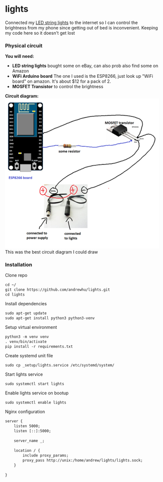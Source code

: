 # lights
Connected my [LED string lights](https://www.amazon.com/s?k=led+string+lights&ref=nb_sb_noss_1) to the internet so I can control the brightness from my phone since getting out of bed is inconvenient. Keeping my code here so it doesn't get lost


### Physical circuit

**You will need:**
* **LED string lights** bought some on eBay, can also prob also find some on Amazon
* **WiFi Arduino board** The one I used is the ESP8266, just look up "WiFi board" on amazon. It's about $12 for a pack of 2.
* **MOSFET Transistor** to control the brightness

**Circuit diagram:**
<br>
<img src="circuitdiagram.png" width="600"/>
<br>
This was the best circuit diagram I could draw


### Installation
Clone repo
```
cd ~/
git clone https://github.com/andrewhu/lights.git
cd lights
```
Install dependencies
```
sudo apt-get update
sudo apt-get install python3 python3-venv
```
Setup virtual environment
```
python3 -m venv venv
. venv/bin/activate
pip install -r requirements.txt
```
Create systemd unit file
```
sudo cp _setup/lights.service /etc/systemd/system/
```
Start lights service
```
sudo systemctl start lights
```
Enable lights service on bootup
```
sudo systemctl enable lights
```
Nginx configuration
```
server {
    listen 5000;
    listen [::]:5000;

    server_name _;

    location / {
        include proxy_params;
        proxy_pass http://unix:/home/andrew/lights/lights.sock;
    }

}

```


